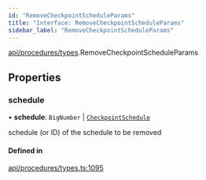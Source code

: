 ```yaml
---
id: "RemoveCheckpointScheduleParams"
title: "Interface: RemoveCheckpointScheduleParams"
sidebar_label: "RemoveCheckpointScheduleParams"
---
```


[api/procedures/types](../../../../../modules/API/Procedures/Types/Types.md).RemoveCheckpointScheduleParams

## Properties

### schedule

• **schedule**: `BigNumber` \| [`CheckpointSchedule`](../../../../../classes/API/Entities/CheckpointSchedule/CheckpointSchedule.md)

schedule (or ID) of the schedule to be removed

#### Defined in

[api/procedures/types.ts:1095](https://github.com/PolymeshAssociation/polymesh-sdk/blob/fe2e6dd1d/src/api/procedures/types.ts#L1095)
